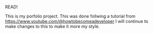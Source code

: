 READ!

This is my porfolio project. This was done follwing a tutorial from https://www.youtube.com/@howtobecomeadeveloper
I will continue to make changes to this to make it more my style.

